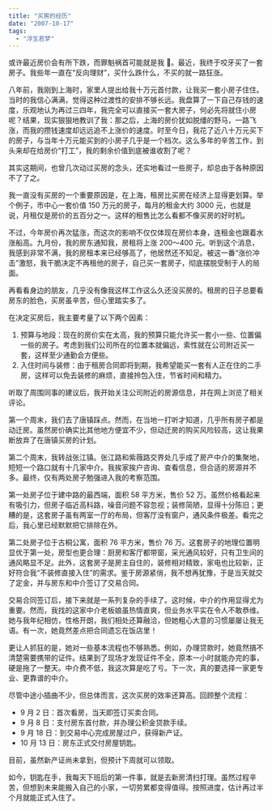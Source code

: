 ```yaml
---
title: "买房的经历"
date: "2007-10-17"
tags: 
  - "浮生若梦"
---
```


或许最近房价会有所下跌，而罪魁祸首可能就是我 🙂。最近，我终于咬牙买了一套房子。我些年一直在“反向理财”，买什么跌什么，不买的就一路狂涨。

八年前，我刚到上海时，家里人提出给我十万元首付款，让我买一套小房子住住。当时的我信心满满，觉得这种过渡性的安排不够长远。我盘算了一下自己存钱的速度，乐观地认为再过三四年，我完全可以直接买一套大房子，何必先将就住小房呢？结果，现实狠狠地教训了我：那之后，上海的房价犹如脱缰的野马，一路飞涨，而我的攒钱速度却远远追不上涨价的速度。时至今日，我花了近八十万元买下的房子，与当年十万元能买到的小房子几乎是一个档次。这么多年的辛苦工作，到头来却在给房价“打工”，我的剩余价值到底被谁收割了呢？

其实这期间，也曾几次动过买房的念头，还实地看过一些房子，却总由于各种原因不了了之。

我一直没有买房的一个重要原因是，在上海，租房比买房在经济上显得更划算。举个例子，市中心一套价值 150 万元的房子，每月的租金大约 3000 元，也就是说，月租仅是房价的五百分之一。这样的租售比怎么看都不像买房的好时机。

不过，今年房价再次猛涨，而这次的影响不仅仅体现在房价本身，连租金也跟着水涨船高。九月份，我的房东通知我，房租将上涨 200～400 元。听到这个消息，我感到非常不满，我的房租本来已经够高了，他居然还不知足。被这一番“涨价冲击”激怒，我干脆决定不再租他的房子，自己买一套房子，彻底摆脱受制于人的局面。

再看看身边的朋友，几乎没有像我这样工作这么久还没买房的。租房的日子总要看房东的脸色，买房虽辛苦，但心里踏实多了。

在决定买房后，我主要考量了以下两个因素：

1. 预算与地段：现在的房价实在太高，我的预算只能允许买一套小一些、位置偏一些的房子。考虑到我们公司所在的位置本就偏远，索性就在公司附近买一套，这样至少通勤会方便些。
2. 入住时间与装修：由于租房合同即将到期，我希望能买一套有人正在住的二手房，这样可以免去装修的麻烦，直接拎包入住，节省时间和精力。

听取了周围同事的建议后，我开始关注公司附近的房源信息，并在网上浏览了相关评论。

第一个周末，我们去了唐镇踩点。然而，在当地一打听才知道，几乎所有房子都是动迁房。虽然房价确实比其他地方便宜不少，但动迁房的购买风险较高，这让我果断放弃了在唐镇买房的计划。

第二个周末，我转战张江镇。张江路和紫薇路交界处几乎成了房产中介的集聚地，短短一个路口就有十几家中介。我挨家挨户咨询、查看信息，但合适的房源并不多。最终，仅有两处房子勉强进入我的考察范围。

第一处房子位于建中路的最西端，面积 58 平方米，售价 52 万。虽然价格看起来有吸引力，但房子临近高科路，噪音问题不容忽视；装修简陋，显得十分陈旧；更糟的是，这套房子虽有两室一厅的布局，但客厅没有窗户，通风条件极差。看完之后，我心里已经默默把它排除在外。

第二处房子位于古桐公寓，面积 76 平方米，售价 76 万。这套房子的地理位置明显优于第一处，房型也更合理：厨房和客厅都带窗，采光通风较好，只有卫生间的通风略显不足。此外，这套房子是房主自住的，装修相对精致，家电也比较新，正好符合我“不装修直接入住”的需求。鉴于房源紧俏，我不想再犹豫，于是当天就交了定金，并与房东和中介签订了交易合同。

交易合同签订后，接下来就是一系列复杂的手续了。这时候，中介的作用显得尤为重要。然而，我找的这家中介老板娘虽热情直爽，但业务水平实在令人不敢恭维。她与我年纪相仿，性格开朗，我们相处还算融洽，但她粗心大意的习惯屡屡让我无语。有一次，她竟然差点把合同遗忘在饭店里！

更让人抓狂的是，她对一些基本流程也不够熟悉。例如，办理贷款时，她竟然搞不清楚需要携带的证件。结果到了现场才发现证件不全，原本一小时就能办完的事，硬是拖了一整天。中介费不低，我这次算是吃了亏。下一次，真的要选择一家更专业、更靠谱的中介。

尽管中途小插曲不少，但总体而言，这次买房的效率还算高。回顾整个流程：

- 9 月 2 日：首次看房，当天即签订买卖合同。
- 9 月 8 日：支付房东首付款，并办理公积金贷款手续。
- 9 月 18 日：到交易中心完成房屋过户，获得新产证。
- 10 月 13 日：房东正式交付房屋钥匙。
  
目前，虽然新产证尚未拿到，但预计下周就可以领取。

如今，钥匙在手，我每天下班后的第一件事，就是去新房清扫打理。虽然过程辛苦，但想到未来能搬入自己的小家，一切劳累都变得值得。按照进度，估计再过半个月就能正式入住了。
